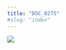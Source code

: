```yaml
---
title: "DSC_0275"
#slug: "index"
---
```


[![](/wp-content/2015/05/DSC_0275-300x201.jpg)](/wp-content/2015/05/DSC_0275.jpg)
